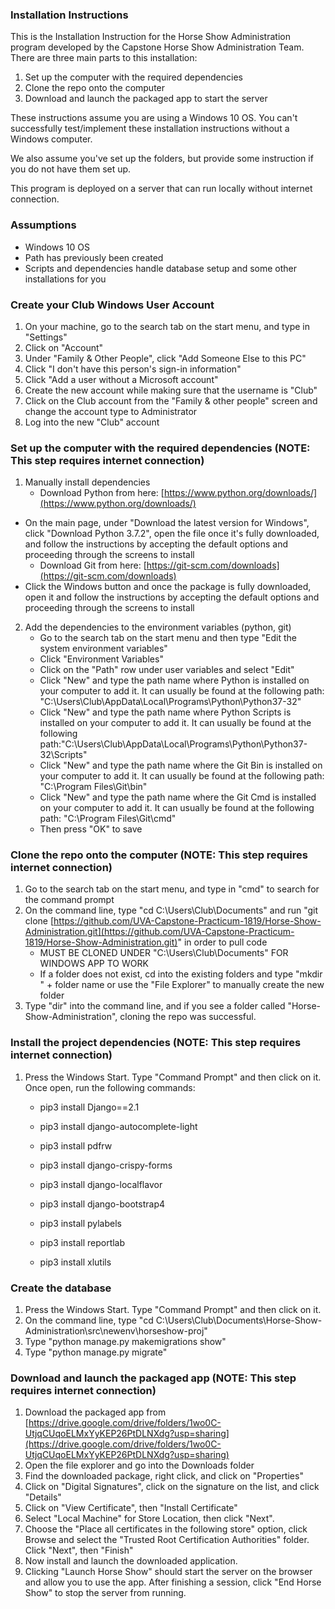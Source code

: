### Installation Instructions

This is the Installation Instruction for the Horse Show Administration program developed by the Capstone Horse Show Administration Team. There are three main parts to this installation:



1. Set up the computer with the required dependencies
2. Clone the repo onto the computer
3. Download and launch the packaged app to start the server

These instructions assume you are using a Windows 10 OS. You can't successfully test/implement these installation instructions without a Windows computer.

We also assume you've set up the folders, but provide some instruction if you do not have them set up.

This program is deployed on a server that can run locally without internet connection.

### Assumptions



*   Windows 10 OS
*   Path has previously been created 
*   Scripts and dependencies handle database setup and some other installations for you

### Create your Club Windows User Account



1. On your machine, go to the search tab on the start menu, and type in "Settings"
2. Click on "Account"
3. Under "Family & Other People", click "Add Someone Else to this PC"
4. Click "I don't have this person's sign-in information"
5. Click "Add a user without a Microsoft account"
6. Create the new account while making sure that the username is "Club"
4. Click on the Club account from the "Family & other people" screen and change the account type to Administrator
5. Log into the new "Club" account

### Set up the computer with the required dependencies (NOTE: This step requires internet connection)



1. Manually install dependencies
    - Download Python from here: [https://www.python.org/downloads/](https://www.python.org/downloads/)
*   On the main page, under "Download the latest version for Windows", click "Download Python 3.7.2", open the file once it's fully downloaded, and follow the instructions by accepting the default options and proceeding through the screens to install
    - Download Git from here: [https://git-scm.com/downloads](https://git-scm.com/downloads) 
*   Click the Windows button and once the package is fully downloaded, open it and follow the instructions by accepting the default options and proceeding through the screens to install
2. Add the dependencies to the environment variables (python, git) 
    - Go to the search tab on the start menu and then type "Edit the system environment variables" 
    - Click "Environment Variables" 
    - Click on the  "Path" row under user variables and select "Edit"
    - Click "New" and type the path name where Python is installed on your computer to add it. It can usually be found at the following path: "C:\Users\Club\AppData\Local\Programs\Python\Python37-32\"
    - Click "New" and type the path name where Python Scripts is installed on your computer to add it. It can usually be found at the following path:"C:\Users\Club\AppData\Local\Programs\Python\Python37-32\Scripts\"
     - Click "New" and type the path name where the Git Bin is installed on your computer to add it. It can usually be found at the following path: "C:\Program Files\Git\bin"
     - Click "New" and type the path name where the Git Cmd is installed on your computer to add it. It can usually be found at the following path: "C:\Program Files\Git\cmd"
     - Then press "OK" to save

### Clone the repo onto the computer (NOTE: This step requires internet connection)



1. Go to the search tab on the start menu, and type in "cmd" to search for the command prompt
2. On the command line, type "cd C:\Users\Club\Documents" and run "git clone [https://github.com/UVA-Capstone-Practicum-1819/Horse-Show-Administration.git](https://github.com/UVA-Capstone-Practicum-1819/Horse-Show-Administration.git)" in order to pull code
    - MUST BE CLONED UNDER "C:\Users\Club\Documents" FOR WINDOWS APP TO WORK
    - If a folder does not exist, cd into the existing folders and type "mkdir " + folder name or use the "File Explorer" to manually create the new folder
3. Type "dir" into the command line, and if you see a folder called "Horse-Show-Administration", cloning the repo was successful.

### Install the project dependencies (NOTE: This step requires internet connection)



1.  Press the Windows Start. Type "Command Prompt" and then click on it. Once open, run the following commands: 

    - pip3 install Django==2.1


    - pip3 install django-autocomplete-light


    - pip3 install pdfrw


    - pip3 install django-crispy-forms


    - pip3 install django-localflavor


    - pip3 install django-bootstrap4


    - pip3 install pylabels


    - pip3 install reportlab
    
    
    - pip3 install xlutils


### Create the database



1. Press the Windows Start. Type "Command Prompt" and then click on it.
2. On the command line, type "cd C:\Users\Club\Documents\Horse-Show-Administration\src\newenv\horseshow-proj"
3. Type "python manage.py makemigrations show" 
4. Type "python manage.py migrate"

     


### Download and launch the packaged app (NOTE: This step requires internet connection)



1. Download the packaged app from [https://drive.google.com/drive/folders/1wo0C-UtjqCUqoELMxYyKEP26PtDLNXdg?usp=sharing](https://drive.google.com/drive/folders/1wo0C-UtjqCUqoELMxYyKEP26PtDLNXdg?usp=sharing) 
2. Open the file explorer and go into the Downloads folder
3. Find the downloaded package, right click, and click on "Properties"
4. Click on "Digital Signatures", click on the signature on the list, and click "Details"
5. Click on "View Certificate", then "Install Certificate"
6. Select "Local Machine" for Store Location, then click "Next".
7. Choose the "Place all certificates in the following store" option, click Browse and select the "Trusted Root Certification Authorities" folder. Click "Next", then "Finish"
8. Now install and launch the downloaded application. 
9. Clicking "Launch Horse Show" should start the server on the browser and allow you to use the app. After finishing a session, click "End Horse Show" to stop the server from running.
